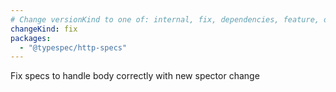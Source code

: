 ```yaml
---
# Change versionKind to one of: internal, fix, dependencies, feature, deprecation, breaking
changeKind: fix
packages:
  - "@typespec/http-specs"
---
```


Fix specs to handle body correctly with new spector change
